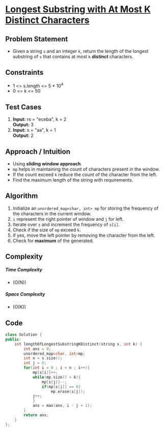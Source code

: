 # [ Longest Substring with At Most K Distinct Characters](https://leetcode.com/problems/longest-substring-with-at-most-k-distinct-characters/description/)



## Problem Statement
- Given a string `s` and an integer `k`, return the length of the longest substring of `s` that contains at most `k` ***distinct*** characters.



## Constraints
- 1 <= s.length <= 5 * 10<sup>4</sup>
- 0 <= k <= 50



## Test Cases
1. **Input:** rs = "eceba", k = 2 <br>
**Output:** 3
2. **Input:** s = "aa", k = 1 <br>
**Output:** 2




## Approach / Intuition 
- Using **sliding window approach**.
- `mp` helps in maintaining the count of characters present in the window.
- If the count exceed `k` reduce the count of the character from the left.
- Find the maximum length of the string with requirements.




## Algorithm 
1. Initialize an `unordered_map<char, int> mp` for storing the frequency of the characters in the current window.
2. `i` represent the right pointer of window and `j` for left.
3. Iterate over `s` and increment the frequency of `s[i]`.
4. Check if the size of `mp` exceed `k`.
5. if yes, move the left pointer by removing the character from the left.
6. Check for **maximum** of the generated.




## Complexity
##### Time Complexity
- \(O(N)\)
##### Space Complexity
- \(O(K)\)



## Code
```cpp
class Solution {
public:
    int lengthOfLongestSubstringKDistinct(string s, int k) {
        int ans = 0;
        unordered_map<char, int>mp;
        int n = s.size();
        int j = 0;
        for(int i = 0 ; i < n ; i++){
            mp[s[i]]++;
            while(mp.size() > k){
                mp[s[j]]--;
                if(mp[s[j]] == 0)
                    mp.erase(s[j]);
            j++;
            }
            ans = max(ans, i - j + 1);
        }
        return ans;
    }
};       
```